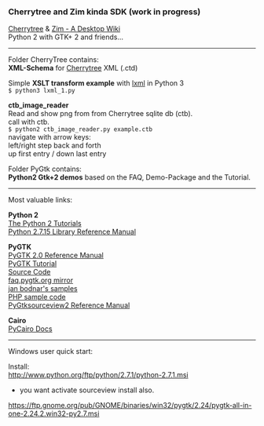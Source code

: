 ### Cherrytree and Zim kinda SDK (work in progress)

[Cherrytree](https://www.giuspen.com/cherrytree/) & [Zim - A Desktop Wiki](http://zim-wiki.org/)  
Python 2 with GTK+ 2 and friends...
___

Folder CherryTree contains:  
**XML-Schema** for [Cherrytree](https://www.giuspen.com/cherrytree/) XML (.ctd)  

Simple **XSLT transform example** with [lxml](https://lxml.de/) in Python 3  
`$ python3 lxml_1.py`  

**ctb_image_reader**  
Read and show png from from Cherrytree sqlite db (ctb).  
call with ctb.  
`$ python2 ctb_image_reader.py example.ctb`  
navigate with arrow keys:  
left/right step back and forth  
up first entry / down last entry  

Folder PyGtk contains:  
**Python2 Gtk+2 demos** based on the FAQ, Demo-Package and the Tutorial.  

___

Most valuable links:

**Python 2**  
[The Python 2 Tutorials](https://docs.python.org/2/tutorial/)  
[Python 2.7.15 Library Reference Manual](https://docs.python.org/2/library/)  

**PyGTK**  
[PyGTK 2.0 Reference Manual](https://developer.gnome.org/pygtk/stable/)  
[PyGTK Tutorial](https://moeraki.com/pygtktutorial/index.html)  
[Source Code](http://ftp.gnome.org/pub/GNOME/sources/pygtk/2.24/pygtk-2.24.0.tar.gz)  
[faq.pygtk.org mirror](http://eccentric.slavery.cx/misc/pygtk/pygtkfaq.html)  
[jan bodnar's samples](http://zetcode.com/gui/pygtk/)  
[PHP sample code](https://www.kksou.com/php-gtk2/category/Sample-Codes/)  
[PyGtksourceview2 Reference Manual](https://people.gnome.org/~gianmt/pygtksourceview2/)

**Cairo**  
[PyCairo Docs](https://www.cairographics.org/documentation/pycairo/2/)
___
Windows user quick start:  

Install:  
<http://www.python.org/ftp/python/2.7.1/python-2.7.1.msi>  
- you want activate sourceview install also.  

<https://ftp.gnome.org/pub/GNOME/binaries/win32/pygtk/2.24/pygtk-all-in-one-2.24.2.win32-py2.7.msi>  
